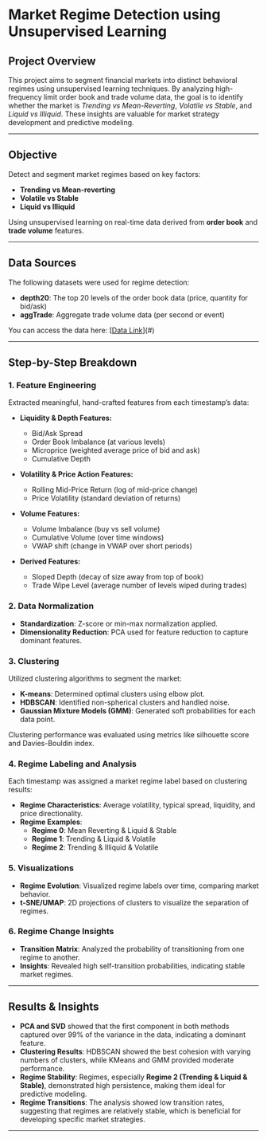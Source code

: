 # **Market Regime Detection using Unsupervised Learning**

## **Project Overview**
This project aims to segment financial markets into distinct behavioral regimes using unsupervised learning techniques. By analyzing high-frequency limit order book and trade volume data, the goal is to identify whether the market is *Trending vs Mean-Reverting*, *Volatile vs Stable*, and *Liquid vs Illiquid*. These insights are valuable for market strategy development and predictive modeling.

---

## **Objective**
Detect and segment market regimes based on key factors:
- **Trending vs Mean-reverting**
- **Volatile vs Stable**
- **Liquid vs Illiquid**

Using unsupervised learning on real-time data derived from **order book** and **trade volume** features.

---

## **Data Sources**
The following datasets were used for regime detection:
- **depth20**: The top 20 levels of the order book data (price, quantity for bid/ask)
- **aggTrade**: Aggregate trade volume data (per second or event)

You can access the data here: [[Data Link](https://drive.google.com/drive/folders/1gFLwPLTE0nUN-MHoOn5u_1yrlbpI3Fst?usp=sharing)](#)

---

## **Step-by-Step Breakdown**

### 1. **Feature Engineering**
Extracted meaningful, hand-crafted features from each timestamp’s data:
- **Liquidity & Depth Features:**
  - Bid/Ask Spread
  - Order Book Imbalance (at various levels)
  - Microprice (weighted average price of bid and ask)
  - Cumulative Depth

- **Volatility & Price Action Features:**
  - Rolling Mid-Price Return (log of mid-price change)
  - Price Volatility (standard deviation of returns)

- **Volume Features:**
  - Volume Imbalance (buy vs sell volume)
  - Cumulative Volume (over time windows)
  - VWAP shift (change in VWAP over short periods)

- **Derived Features:**
  - Sloped Depth (decay of size away from top of book)
  - Trade Wipe Level (average number of levels wiped during trades)

### 2. **Data Normalization**
- **Standardization**: Z-score or min-max normalization applied.
- **Dimensionality Reduction**: PCA used for feature reduction to capture dominant features.

### 3. **Clustering**
Utilized clustering algorithms to segment the market:
- **K-means**: Determined optimal clusters using elbow plot.
- **HDBSCAN**: Identified non-spherical clusters and handled noise.
- **Gaussian Mixture Models (GMM)**: Generated soft probabilities for each data point.

Clustering performance was evaluated using metrics like silhouette score and Davies-Bouldin index.

### 4. **Regime Labeling and Analysis**
Each timestamp was assigned a market regime label based on clustering results:
- **Regime Characteristics**: Average volatility, typical spread, liquidity, and price directionality.
- **Regime Examples**:
  - **Regime 0**: Mean Reverting & Liquid & Stable
  - **Regime 1**: Trending & Liquid & Volatile
  - **Regime 2**: Trending & Illiquid & Volatile

### 5. **Visualizations**
- **Regime Evolution**: Visualized regime labels over time, comparing market behavior.
- **t-SNE/UMAP**: 2D projections of clusters to visualize the separation of regimes.

### 6. **Regime Change Insights**
- **Transition Matrix**: Analyzed the probability of transitioning from one regime to another. 
- **Insights**: Revealed high self-transition probabilities, indicating stable market regimes.

---

## **Results & Insights**
- **PCA and SVD** showed that the first component in both methods captured over 99% of the variance in the data, indicating a dominant feature.
- **Clustering Results**: HDBSCAN showed the best cohesion with varying numbers of clusters, while KMeans and GMM provided moderate performance.
- **Regime Stability**: Regimes, especially **Regime 2 (Trending & Liquid & Stable)**, demonstrated high persistence, making them ideal for predictive modeling.
- **Regime Transitions**: The analysis showed low transition rates, suggesting that regimes are relatively stable, which is beneficial for developing specific market strategies.

---
